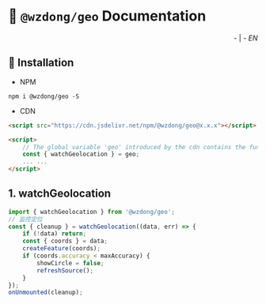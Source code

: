 # 📖 `@wzdong/geo` Documentation

<p align="right">
    <!-- <a href="https://github.com/wzdong26/-wzdong/tree/main/packages/geo/md/document_zh.md">中文</a> -->
    - | -
    <i>EN</i> 
</p>

## 🔨 Installation

-   NPM

```
npm i @wzdong/geo -S
```

-   CDN

```html
<script src="https://cdn.jsdelivr.net/npm/@wzdong/geo@x.x.x"></script>

<script>
    // The global variable 'geo' introduced by the cdn contains the functions you need.
    const { watchGeolocation } = geo;
    ... ...
</script>
```

## 1. watchGeolocation

```typescript
import { watchGeolocation } from '@wzdong/geo';
// 监控定位
const { cleanup } = watchGeolocation((data, err) => {
    if (!data) return;
    const { coords } = data;
    createFeature(coords);
    if (coords.accuracy < maxAccuracy) {
        showCircle = false;
        refreshSource();
    }
});
onUnmounted(cleanup);
```
